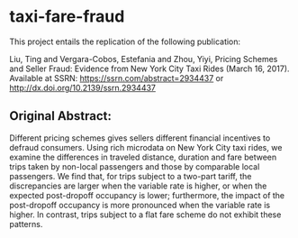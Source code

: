 # taxi-fare-fraud

This project entails the replication of the following publication:

Liu, Ting and Vergara-Cobos, Estefania and Zhou, Yiyi, Pricing Schemes and Seller Fraud: Evidence from New York City Taxi Rides (March 16, 2017). Available at SSRN: https://ssrn.com/abstract=2934437 or http://dx.doi.org/10.2139/ssrn.2934437

## Original Abstract:

Different pricing schemes gives sellers different financial incentives to defraud consumers. Using rich microdata on New York City taxi rides, we examine the differences in traveled distance, duration and fare between trips taken by non-local passengers and those by comparable local passengers. We find that, for trips subject to a two-part tariff, the discrepancies are larger when the variable rate is higher, or when the expected post-dropoff occupancy is lower; furthermore, the impact of the post-dropoff occupancy is more pronounced when the variable rate is higher. In contrast, trips subject to a flat fare scheme do not exhibit these patterns.
